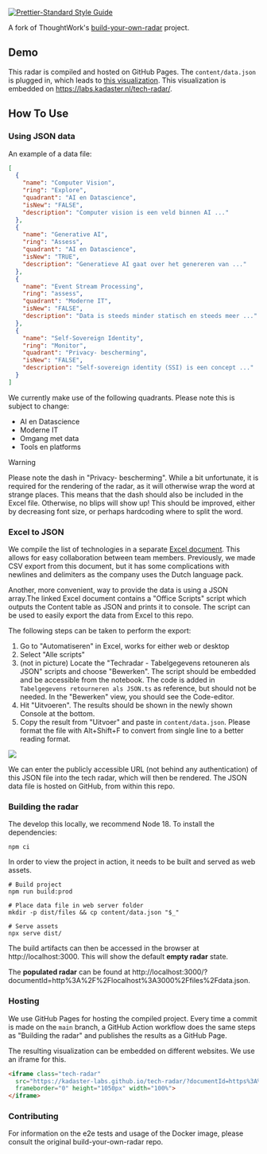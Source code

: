 [![Prettier-Standard Style Guide](https://img.shields.io/badge/code_style-standard-brightgreen.svg)](https://github.com/sheerun/prettier-standard)

A fork of ThoughtWork's [build-your-own-radar](https://github.com/thoughtworks/build-your-own-radar) project.

## Demo

This radar is compiled and hosted on GitHub Pages. The `content/data.json` is plugged in, which leads to [this visualization](https://kadaster-labs.github.io/tech-radar/?documentId=https%3A%2F%2Fraw.githubusercontent.com%2Fkadaster-labs%2Fbuild-your-own-radar%2Fmaster%2Fcontent%2Fdata.json). This visualization is embedded on https://labs.kadaster.nl/tech-radar/.

## How To Use

### Using JSON data

An example of a data file:

```json
[
  {
    "name": "Computer Vision",
    "ring": "Explore",
    "quadrant": "AI en Datascience",
    "isNew": "FALSE",
    "description": "Computer vision is een veld binnen AI ..."
  },
  {
    "name": "Generative AI",
    "ring": "Assess",
    "quadrant": "AI en Datascience",
    "isNew": "TRUE",
    "description": "Generatieve AI gaat over het genereren van ..."
  },
  {
    "name": "Event Stream Processing",
    "ring": "assess",
    "quadrant": "Moderne IT",
    "isNew": "FALSE",
    "description": "Data is steeds minder statisch en steeds meer ..."
  },
  {
    "name": "Self-Sovereign Identity",
    "ring": "Monitor",
    "quadrant": "Privacy- bescherming",
    "isNew": "FALSE",
    "description": "Self-sovereign identity (SSI) is een concept ..."
  }
]
```

We currently make use of the following quadrants. Please note this is subject to change:
- AI en Datascience
- Moderne IT
- Omgang met data
- Tools en platforms

> [!WARNING]
> Please note the dash in "Privacy- bescherming". While a bit unfortunate, it is required for the rendering of the radar, as it will otherwise wrap the word at strange places. This means that the dash should also be included in the Excel file. Otherwise, no blips will show up! This should be improved, either by decreasing font size, or perhaps hardcoding where to split the word.


### Excel to JSON
We compile the list of technologies in a separate [Excel document](https://hetkadaster.sharepoint.com/sites/gd-boi/b08af/Content/2020-013-TechRadar/2024Q1-TechRadar.xlsx?d=w3a5cd46c7220490daa04478e7911d357&csf=1&web=1&e=VVexwD). This allows for easy collaboration between team members. Previously, we made CSV export from this document, but it has some complications with newlines and delimiters as the company uses the Dutch language pack.

Another, more convenient, way to provide the data is using a JSON array.The linked Excel document contains a "Office Scripts" script which outputs the Content table as JSON and prints it to console. The script can be used to easily export the data from Excel to this repo.

The following steps can be taken to perform the export:
1. Go to "Automatiseren" in Excel, works for either web or desktop
2. Select "Alle scripts"
3. (not in picture) Locate the "Techradar - Tabelgegevens retouneren als JSON" scripts and choose "Bewerken". The script should be embedded and be accessible from the notebook. The code is added in `Tabelgegevens retourneren als JSON.ts` as reference, but should not be needed. In the "Bewerken" view, you should see the Code-editor.
4. Hit "Uitvoeren". The results should be shown in the newly shown Console at the bottom.
5. Copy the result from "Uitvoer" and paste in `content/data.json`. Please format the file with Alt+Shift+F to convert from single line to a better reading format.

![](./office-scripts.png)

We can enter the publicly accessible URL (not behind any authentication) of this JSON file into the tech radar, which will then be rendered. The JSON data file is hosted on GitHub, from within this repo.

### Building the radar

The develop this locally, we recommend Node 18. To install the dependencies:

```console
npm ci
```

In order to view the project in action, it needs to be built and served as web assets.

```console
# Build project
npm run build:prod

# Place data file in web server folder
mkdir -p dist/files && cp content/data.json "$_"

# Serve assets
npx serve dist/
```

The build artifacts can then be accessed in the browser at http://localhost:3000. This will show the default __empty radar__ state.

The __populated radar__ can be found at http://localhost:3000/?documentId=http%3A%2F%2Flocalhost%3A3000%2Ffiles%2Fdata.json.


### Hosting
We use GitHub Pages for hosting the compiled project. Every time a commit is made on the `main` branch, a GitHub Action workflow does the same steps as "Building the radar" and publishes the results as a GitHub Page.

The resulting visualization can be embedded on different websites. We use an iframe for this.

```html
<iframe class="tech-radar"
  src="https://kadaster-labs.github.io/tech-radar/?documentId=https%3A%2F%2Fraw.githubusercontent.com%2Fkadaster-labs%2Fbuild-your-own-radar%2Fmaster%2Fcontent%2Fdata.json"
  frameborder="0" height="1050px" width="100%">
</iframe>
```


### Contributing
For information on the e2e tests and usage of the Docker image, please consult the original build-your-own-radar repo.
